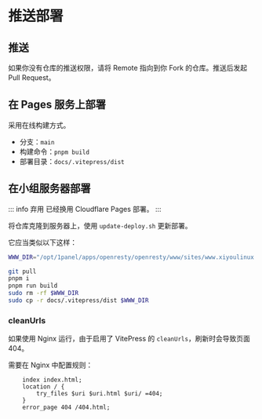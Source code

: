 # 推送部署

## 推送

如果你没有仓库的推送权限，请将 Remote 指向到你 Fork 的仓库。推送后发起 Pull Request。

## 在 Pages 服务上部署

采用在线构建方式。

- 分支：`main`
- 构建命令：`pnpm build`
- 部署目录：`docs/.vitepress/dist`

## 在小组服务器部署

::: info 弃用
已经换用 Cloudflare Pages 部署。
:::

将仓库克隆到服务器上，使用 `update-deploy.sh` 更新部署。

它应当类似以下这样：

```sh
WWW_DIR="/opt/1panel/apps/openresty/openresty/www/sites/www.xiyoulinux.com/index"

git pull
pnpm i
pnpm run build
sudo rm -rf $WWW_DIR
sudo cp -r docs/.vitepress/dist $WWW_DIR
```
### cleanUrls

如果使用 Nginx 运行，由于启用了 VitePress 的 `cleanUrls`，刷新时会导致页面 404。

需要在 Nginx 中配置规则：

```nginx
    index index.html;
    location / {
        try_files $uri $uri.html $uri/ =404;
    }
    error_page 404 /404.html;
```
